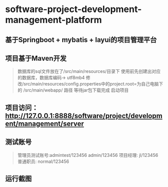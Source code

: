 # software-project-development-management-platform

## 基于Springboot + mybatis + layui的项目管理平台
## 项目基于Maven开发

> 数据库的sql文件放在了/src/main/resources/目录下
> 使用前先创建出对应的数据库，数据库编码-> utf8mb4
> 修改/src/main/resources/config.properties中的project.root=为自己电脑下的 /src/main/webapp/ 路径
> 等待jar包下载完成
> 启动项目

## 项目访问：http://127.0.0.1:8888/software/project/development/management/server

## 测试账号
> 管理员测试账号:admintest/123456    admin/123456
> 项目经理: jl/123456
> 普通职员: normal/123456

## 运行截图
[](https://github.com/hanhuafeng/software-project-development-management-platform/blob/main/pic/FC9DDE71-A29B-41BD-AE63-5FA4CAACE3D8.png)
[](https://github.com/hanhuafeng/software-project-development-management-platform/blob/main/pic/DA3667BC-E2CA-4842-8F20-B7A6F2BEF895.png)
[](https://github.com/hanhuafeng/software-project-development-management-platform/blob/main/pic/B47215F2-78F7-44FE-B025-419ECAE7E995.png)
